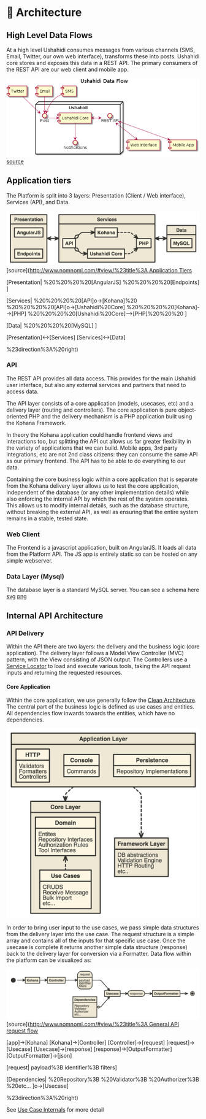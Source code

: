 # 📐 Architecture

## High Level Data Flows

At a high level Ushahidi consumes messages from various channels (SMS, Email, Twitter, our own web interface), transforms these into posts. Ushahidi core stores and exposes this data in a REST API. The primary consumers of the REST API are our web client and mobile app.

![Data Flow](<../../.gitbook/assets/data-flow (1) (1) (1) (1).png>) [source](https://www.planttext.com/?text=RP71Ri8m38RlVWehf-sGDq0LQ6CI1n2YJ3jKFGIQKaiXGOsd7YRU7RTgkmKj1ylvVyVvd2mZcvQ\_hmw0YPt5pzYOXYh2TyC6Frpe08fZHyosBQ78jxd4zTMGAm5yg2ogwOZ27q1PBw-u3v6dN1tM-H5N-ur24x7VI3wRky1Kqzam1H\_L80-Xc47UGcjBk0l6Dfn845Utcp1ysHDkl53LvYp-BwHkwTAmpWQ64JNL-Y4I1VeuASytmuYyqCxM\_\_d5M50kvXPFS7ygidIAj9UkGkTrbhm9mDBwIdxe0G00)

## Application tiers

The Platform is split into 3 layers: Presentation (Client / Web interface), Services (API), and Data.

![Application tiers](<../../.gitbook/assets/app-tiers (1) (1) (1) (4) (1).png>) \[source]\([http://www.nomnoml.com/#view/%23title%3A Application Tiers](http://www.nomnoml.com/#view/%23title%3A%20Application%20Tiers)

\[Presentation| %20%20%20%20\[AngularJS] %20%20%20%20\[Endpoints] ]

\[Services| %20%20%20%20\[API]o->\[Kohana]%20 %20%20%20%20\[API]o->\[Ushahidi%20Core] %20%20%20%20\[Kohana]-->\[PHP] %20%20%20%20\[Ushahidi%20Core]-->\[PHP]%20%20%20 ]

\[Data| %20%20%20%20\[MySQL] ]

\[Presentation]<->\[Services] \[Services]<->\[Data]

%23direction%3A%20right)

### API

The REST API provides all data access. This provides for the main Ushahidi user interface, but also any external services and partners that need to access data.

The API layer consists of a core application (models, usecases, etc) and a delivery layer (routing and controllers). The core application is pure object-oriented PHP and the delivery mechanism is a PHP application built using the Kohana Framework.

In theory the Kohana application could handle frontend views and interactions too, but splitting the API out allows us far greater flexibility in the variety of applications that we can build. Mobile apps, 3rd party integrations, etc are not 2nd class citizens: they can consume the same API as our primary frontend. The API has to be able to do everything to our data.

Containing the core business logic within a core application that is separate from the Kohana delivery layer allows us to test the core application, independent of the database (or any other implementation details) while also enforcing the internal API by which the rest of the system operates. This allows us to modify internal details, such as the database structure, without breaking the external API, as well as ensuring that the entire system remains in a stable, tested state.

### Web Client

The Frontend is a javascript application, built on AngularJS. It loads all data from the Platform API. The JS app is entirely static so can be hosted on any simple webserver.

### Data Layer (Mysql)

The database layer is a standard MySQL server. You can see a schema here [svg](https://github.com/tuxpiper/platform/tree/fcc78a1dd925ff383509ac9e862ad295850d187f/docs/schema.svg) [png](https://github.com/tuxpiper/platform/tree/fcc78a1dd925ff383509ac9e862ad295850d187f/docs/schema.png)

## Internal API Architecture

### API Delivery

Within the API there are two layers: the delivery and the business logic (core application). The delivery layer follows a Model View Controller (MVC) pattern, with the View consisting of JSON output. The Controllers use a [Service Locator](https://en.wikipedia.org/wiki/Service\_locator\_pattern) to load and execute various tools, taking the API request inputs and returning the requested resources.

#### Core Application

Within the core application, we use generally follow the [Clean Architecture](http://blog.8thlight.com/uncle-bob/2012/08/13/the-clean-architecture.html). The central part of the business logic is defined as use cases and entities. All dependencies flow inwards towards the entities, which have no dependencies.

![Software architecture layers](<../../.gitbook/assets/arch-layers (1) (1) (1) (4) (1).png>)

In order to bring user input to the use cases, we pass simple data structures from the delivery layer into the use case. The request structure is a simple array and contains all of the inputs for that specific use case. Once the usecase is complete it returns another simple data structure (response) back to the delivery layer for conversion via a Formatter. Data flow within the platform can be visualized as:

![API Request Flow](<../../.gitbook/assets/api-request-flow (1) (1) (3) (1).png>) \[source]\([http://www.nomnoml.com/#view/%23title%3A General API request flow](http://www.nomnoml.com/#view/%23title%3A%20General%20API%20request%20flow)

\[app]->\[Kohana] \[Kohana]->\[Controller] \[Controller]->\[request] \[request]->\[Usecase] \[Usecase]->\[response] \[response]->\[OutputFormatter] \[OutputFormatter]->\[json]

\[request| payload%3B identifier%3B filters]

\[Dependencies| %20Repository%3B %20Validator%3B %20Authorizer%3B %20etc... ]o->\[Usecase]

%23direction%3A%20right)

See [Use Case Internals](use-case-internals.md) for more detail
